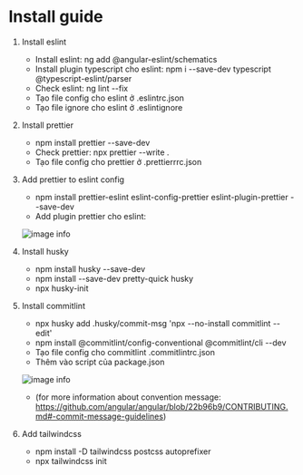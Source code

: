 # Install guide

1. Install eslint
   - Install eslint: ng add @angular-eslint/schematics
   - Install plugin typescript cho eslint: npm i --save-dev typescript @typescript-eslint/parser
   - Check eslint: ng lint --fix
   - Tạo file config cho eslint ở .eslintrc.json
   - Tạo file ignore cho eslint ở .eslintignore
2. Install prettier
   - npm install prettier --save-dev
   - Check prettier: npx prettier --write .
   - Tạo file config cho prettier ở .prettierrrc.json
3. Add prettier to eslint config
   -  npm install prettier-eslint eslint-config-prettier eslint-plugin-prettier --save-dev
   - Add plugin prettier cho eslint:
   
   ![image info](./pictures/eslint_config_prettier.png)
4. Install husky
   - npm install husky --save-dev
   - npm install --save-dev pretty-quick husky   
   - npx husky-init
5. Install commitlint
   - npx husky add .husky/commit-msg 'npx --no-install commitlint --edit'
   - npm install @commitlint/config-conventional @commitlint/cli --dev
   - Tạo file config cho commitlint .commitlintrc.json
   - Thêm vào script của package.json 
   
   ![image info](./pictures/prepare_husky.png)
   - (for more information about convention message: https://github.com/angular/angular/blob/22b96b9/CONTRIBUTING.md#-commit-message-guidelines)
6. Add tailwindcss
   - npm install -D tailwindcss postcss autoprefixer
   - npx tailwindcss init



